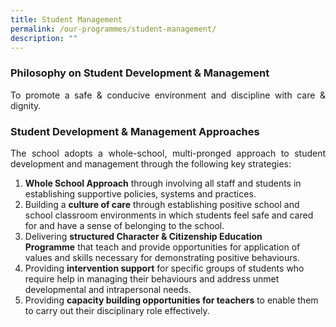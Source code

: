 ```yaml
---
title: Student Management
permalink: /our-programmes/student-management/
description: ""
---
```

### Philosophy on Student Development &amp; Management

<p style="text-align: justify;">To promote a safe &amp; conducive environment and discipline with care &amp; dignity.</p>

### Student Development &amp; Management Approaches

<p style="text-align: justify;">The school adopts a whole-school, multi-pronged approach to student development and management&nbsp;through the following key strategies: </p>

1. **Whole School Approach**&nbsp;through involving all staff and students in establishing supportive&nbsp;policies, systems and practices.
2. Building a&nbsp;**culture of care**&nbsp;through establishing positive school and school classroom&nbsp;environments in which students feel safe and cared for and have a sense of belonging to the&nbsp;school.  
3. Delivering&nbsp;**structured Character &amp; Citizenship Education Programme**&nbsp;that teach and provide&nbsp;opportunities for application of values and skills necessary for demonstrating positive behaviours.  
4. Providing&nbsp;**intervention support**&nbsp;for specific groups of students who require help in managing&nbsp;their behaviours and address unmet developmental and intrapersonal needs.    
5. Providing&nbsp;**capacity building opportunities for teachers**&nbsp;to enable them to carry out their&nbsp;disciplinary role effectively.